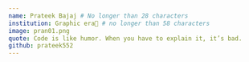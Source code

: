 ```yaml
---
name: Prateek Bajaj # No longer than 28 characters
institution: Graphic era🚩 # no longer than 58 characters
image: pran01.png
quote: Code is like humor. When you have to explain it, it’s bad.
github: prateek552
---
```

